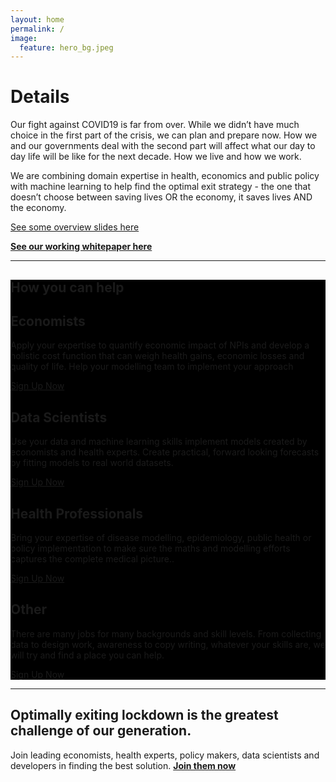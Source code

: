 ```yaml
---
layout: home
permalink: /
image:
  feature: hero_bg.jpeg
---
```



# Details

Our fight against COVID19 is far from over. While we didn’t have much choice in the first part of the crisis, we can plan and prepare now. How we and our governments deal with the second part will affect what our day to day life will be like for the next decade. How we live and how we work.

We are combining domain expertise in health, economics and public policy with machine learning to help find the optimal exit strategy - the one that doesn’t choose between saving lives OR the economy, it saves lives AND the economy.

[See some overview slides here](https://links.quant-quest.com/HELPSlides)

[**See our working whitepaper here**](https://docs.google.com/document/d/1OgCIZ0NGZP8XELOI6niWxY-rHIh5h2gh2w3U5TOHyOU)


---
<div style='background-color:black'>
<h2>How you can help</h2>
<div class="tiles dark">

<div class="tile">
  <h2 class="post-title">Economists</h2>
  <p class="post-excerpt">Apply your expertise to quantify economic impact of NPIs and develop a holistic cost function that can weigh health gains, economic losses and quality of life. Help your modelling team to implement your approach</p>
  <a href='https://docs.google.com/forms/d/1letM0emPYKQ9KP0l37X1GlHO75gSyDwikMB1iVh-V0A/edit' target='_blank'>Sign Up Now</a>
</div><!-- /.tile -->

<div class="tile">
  <h2 class="post-title">Data Scientists</h2>
  <p class="post-excerpt">Use your data and machine learning skills implement models created by economists and health experts. Create practical, forward looking forecasts by fitting models to real world datasets.</p>
  <a href='https://docs.google.com/forms/d/1letM0emPYKQ9KP0l37X1GlHO75gSyDwikMB1iVh-V0A/edit' target='_blank'>Sign Up Now</a>
</div><!-- /.tile -->

<div class="tile">
  <h2 class="post-title">Health Professionals</h2>
  <p class="post-excerpt">Bring your expertise of disease modelling, epidemiology, public health or policy implementation to make sure the maths and modelling efforts captures the complete medical picture..</p>
  <a href='https://docs.google.com/forms/d/1letM0emPYKQ9KP0l37X1GlHO75gSyDwikMB1iVh-V0A/edit' target='_blank'>Sign Up Now</a>
</div><!-- /.tile -->

<div class="tile">
  <h2 class="post-title">Other</h2>
  <p class="post-excerpt">There are many jobs for many backgrounds and skill levels. From collecting data to design work, awareness to copy writing, whatever your skills are, we will try and find a place you can help.</p>
  <a href='https://docs.google.com/forms/d/1letM0emPYKQ9KP0l37X1GlHO75gSyDwikMB1iVh-V0A/edit' target='_blank'>Sign Up Now</a>
</div><!-- /.tile -->

</div><!-- /.tiles -->
</div>

---
## Optimally exiting lockdown is the greatest challenge of our generation.
Join leading economists, health experts, policy makers, data scientists and developers in finding the best solution.
[**Join them now**](https://docs.google.com/forms/d/1letM0emPYKQ9KP0l37X1GlHO75gSyDwikMB1iVh-V0A/edit)
